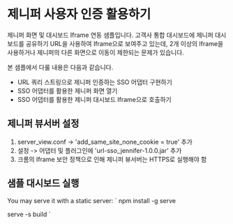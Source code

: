 # 제니퍼 사용자 인증 활용하기

제니퍼 화면 및 대시보드 Iframe 연동 샘플입니다. 고객사 통합 대시보드에 제니퍼 대시보드를 공유하기 URL을 사용하여 Iframe으로 보여주고 있는데, 2개 이상의 Iframe을 사용하거나 제니퍼의 다른 화면으로 이동이 제한되는 문제가 있습니다.

본 샘플에서 다룰 내용은 다음과 같습니다.

 - URL 쿼리 스트링으로 제니퍼 인증하는 SSO 어댑터 구현하기
 - SSO 어댑터를 활용한 제니퍼 화면 열기
 - SSO 어댑터를 활용한 제니퍼 대시보드 Iframe으로 호출하기

## 제니퍼 뷰서버 설정

 1. server_view.conf -> 'add_same_site_none_cookie = true' 추가
 2. 설정 -> 어댑터 및 플러그인에 'url-sso_jennifer-1.0.0.jar' 추가
 3. 크롬의 Iframe 보안 정책으로 인해 제니퍼 뷰서버는 HTTPS로 실행해야 함

## 샘플 대시보드 실행

You may serve it with a static server:
`
npm install -g serve

serve -s build
`
